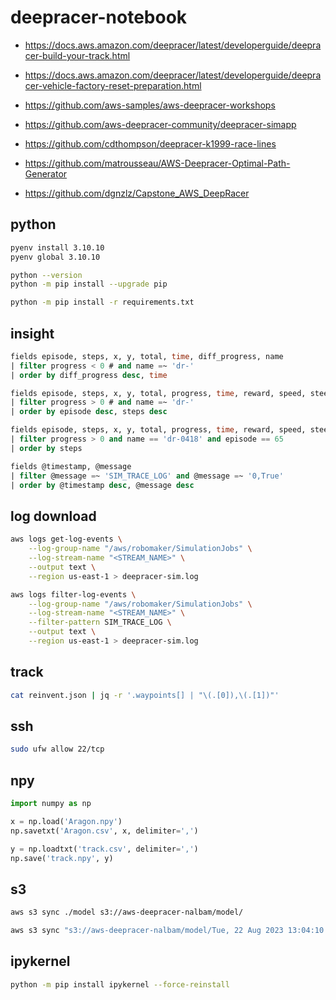# deepracer-notebook

* <https://docs.aws.amazon.com/deepracer/latest/developerguide/deepracer-build-your-track.html>
* <https://docs.aws.amazon.com/deepracer/latest/developerguide/deepracer-vehicle-factory-reset-preparation.html>

* <https://github.com/aws-samples/aws-deepracer-workshops>

* <https://github.com/aws-deepracer-community/deepracer-simapp>

* <https://github.com/cdthompson/deepracer-k1999-race-lines>
* <https://github.com/matrousseau/AWS-Deepracer-Optimal-Path-Generator>
* <https://github.com/dgnzlz/Capstone_AWS_DeepRacer>

## python

```bash
pyenv install 3.10.10
pyenv global 3.10.10

python --version
python -m pip install --upgrade pip

python -m pip install -r requirements.txt
```

## insight

```sql
fields episode, steps, x, y, total, time, diff_progress, name
| filter progress < 0 # and name =~ 'dr-'
| order by diff_progress desc, time

fields episode, steps, x, y, total, progress, time, reward, speed, steering_angle, diff_progress
| filter progress > 0 # and name =~ 'dr-'
| order by episode desc, steps desc

fields episode, steps, x, y, total, progress, time, reward, speed, steering_angle, diff_progress
| filter progress > 0 and name == 'dr-0418' and episode == 65
| order by steps

fields @timestamp, @message
| filter @message =~ 'SIM_TRACE_LOG' and @message =~ '0,True'
| order by @timestamp desc, @message desc
```

## log download

```bash
aws logs get-log-events \
    --log-group-name "/aws/robomaker/SimulationJobs" \
    --log-stream-name "<STREAM_NAME>" \
    --output text \
    --region us-east-1 > deepracer-sim.log

aws logs filter-log-events \
    --log-group-name "/aws/robomaker/SimulationJobs" \
    --log-stream-name "<STREAM_NAME>" \
    --filter-pattern SIM_TRACE_LOG \
    --output text \
    --region us-east-1 > deepracer-sim.log
```

## track

```bash
cat reinvent.json | jq -r '.waypoints[] | "\(.[0]),\(.[1])"'
```

## ssh

```bash
sudo ufw allow 22/tcp
```

## npy

```python
import numpy as np

x = np.load('Aragon.npy')
np.savetxt('Aragon.csv', x, delimiter=',')

y = np.loadtxt('track.csv', delimiter=',')
np.save('track.npy', y)
```

## s3

```bash
aws s3 sync ./model s3://aws-deepracer-nalbam/model/

aws s3 sync "s3://aws-deepracer-nalbam/model/Tue, 22 Aug 2023 13:04:10 GMT/" ./logs/model/
```

## ipykernel

```bash
python -m pip install ipykernel --force-reinstall
```
